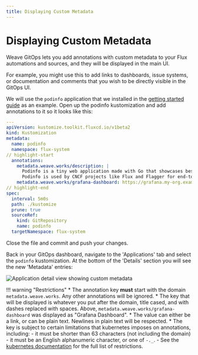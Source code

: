```yaml
---
title: Displaying Custom Metadata
---
```

# Displaying Custom Metadata

Weave GitOps lets you add annotations with custom metadata to your
Flux automations and sources, and they will be displayed in the main UI.

For example, you might use this to add links to dashboards, issue
systems, or documentation and comments that you wish to be directly visible in
the GitOps UI.

We will use the `podinfo` application that we installed in the [getting
started guide](../open-source/deploy-oss.md) as an example. Open up the
podinfo kustomization and add annotations to it so it looks like this:

```yaml title="./clusters/my-cluster/podinfo-kustomization.yaml"
---
apiVersion: kustomize.toolkit.fluxcd.io/v1beta2
kind: Kustomization
metadata:
  name: podinfo
  namespace: flux-system
// highlight-start
  annotations:
    metadata.weave.works/description: |
      Podinfo is a tiny web application made with Go that showcases best practices of running microservices in Kubernetes.
      Podinfo is used by CNCF projects like Flux and Flagger for end-to-end testing and workshops.
    metadata.weave.works/grafana-dashboard: https://grafana.my-org.example.com/d/podinfo-dashboard
// highlight-end
spec:
  interval: 5m0s
  path: ./kustomize
  prune: true
  sourceRef:
    kind: GitRepository
    name: podinfo
  targetNamespace: flux-system
```

Close the file and commit and push your changes.

Back in your GitOps dashboard, navigate to the 'Applications' tab and select the
`podinfo` kustomization. At the bottom of the 'Details' section you will see the
new 'Metadata' entries:

![Application detail view showing custom metadata](/img/metadata-display.png)

!!! warning "Restrictions"
    * The annotation key **must** start with the domain
    `metadata.weave.works`. Any other annotations will be ignored.
    * The key that will be displayed is whatever you put after the
    domain, title cased, and with dashes replaced with spaces. Above,
    `metadata.weave.works/grafana-dashboard` was displayed as "Grafana Dashboard".
    * The value can either be a link, or can be plain text. Newlines in
    plain text will be respected.
    * The key is subject to certain limitations that kubernetes imposes on
    annotations, including:
        - it must be shorter than 63 characters (not including
    the domain)
        - it must be an English alphanumeric character, or one of `-._`.
        - See the [kubernetes documentation](https://kubernetes.io/docs/concepts/overview/working-with-objects/annotations/#syntax-and-character-set)
    for the full list of restrictions.
